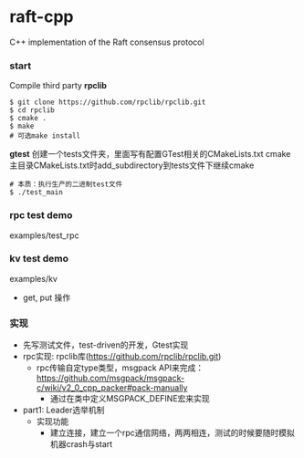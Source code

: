 # raft-cpp
C++ implementation of the Raft consensus protocol

### start
Compile third party
**rpclib**
```shell
$ git clone https://github.com/rpclib/rpclib.git
$ cd rpclib
$ cmake .
$ make   
# 可选make install
```
**gtest**
创建一个tests文件夹，里面写有配置GTest相关的CMakeLists.txt
cmake主目录CMakeLists.txt时add_subdirectory到tests文件下继续cmake
```shell
# 本质：执行生产的二进制test文件
$ ./test_main
```
### rpc test demo
examples/test_rpc
### kv test demo
examples/kv
- get, put 操作
### 实现
- 先写测试文件，test-driven的开发，Gtest实现
- rpc实现: rpclib库(https://github.com/rpclib/rpclib.git)
  - rpc传输自定type类型，msgpack API来完成：https://github.com/msgpack/msgpack-c/wiki/v2_0_cpp_packer#pack-manually
    - 通过在类中定义MSGPACK_DEFINE宏来实现
- part1: Leader选举机制
  - 实现功能
    - 建立连接，建立一个rpc通信网络，两两相连，测试的时候要随时模拟机器crash与start